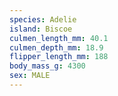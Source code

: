 ```yaml
---
species: Adelie
island: Biscoe
culmen_length_mm: 40.1
culmen_depth_mm: 18.9
flipper_length_mm: 188
body_mass_g: 4300
sex: MALE
---
```

